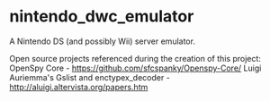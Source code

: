 nintendo_dwc_emulator
=====================

A Nintendo DS (and possibly Wii) server emulator.


Open source projects referenced during the creation of this project:
OpenSpy Core - https://github.com/sfcspanky/Openspy-Core/
Luigi Auriemma's Gslist and enctypex_decoder - http://aluigi.altervista.org/papers.htm
